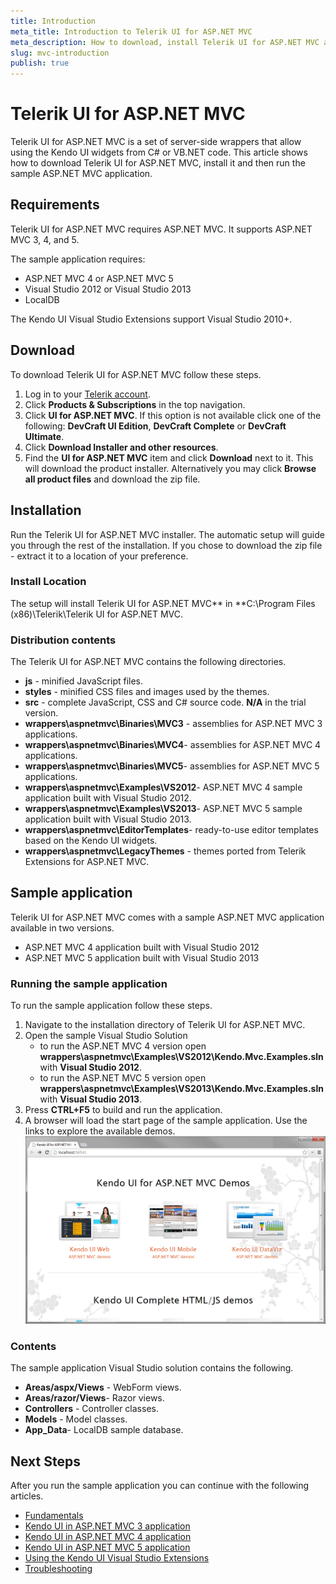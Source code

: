```yaml
---
title: Introduction
meta_title: Introduction to Telerik UI for ASP.NET MVC
meta_description: How to download, install Telerik UI for ASP.NET MVC and run the sample application.
slug: mvc-introduction
publish: true
---
```


# Telerik UI for ASP.NET MVC
Telerik UI for ASP.NET MVC is a set of server-side wrappers that allow using the Kendo UI widgets from C# or VB.NET code.
This article shows how to download Telerik UI for ASP.NET MVC, install it and then run the sample ASP.NET MVC application.

## Requirements
Telerik UI for ASP.NET MVC requires ASP.NET MVC. It supports ASP.NET MVC  3, 4, and 5.

The sample application requires:

* ASP.NET MVC 4 or ASP.NET MVC 5
* Visual Studio 2012 or Visual Studio 2013
* LocalDB

The Kendo UI Visual Studio Extensions support Visual Studio 2010+.

## Download

To download Telerik UI for ASP.NET MVC follow these steps.

1. Log in to your [Telerik account](http://www.telerik.com/account.aspx).
2. Click **Products & Subscriptions**  in the top navigation.
3. Click **UI for ASP.NET MVC**. If this option is not available click one of the following: **DevCraft UI Edition**, **DevCraft Complete**  or **DevCraft Ultimate**.
4. Click **Download Installer and other resources**.
5. Find the **UI for ASP.NET MVC**  item and click **Download** next to it. This will download the product installer. Alternatively you may click **Browse all product files** and download the zip file.

## Installation

Run the Telerik UI for ASP.NET MVC installer. The automatic setup will guide you through the rest of the installation. If you chose to download the zip file - extract it to a location of your preference.

### Install Location

The setup will install Telerik UI for ASP.NET MVC** in **C:\Program Files (x86)\Telerik\Telerik UI for ASP.NET MVC<version>.

### Distribution contents

The Telerik UI for ASP.NET MVC contains the following directories.

* **js** - minified JavaScript files.
* **styles** - minified CSS files and images used by the themes.
* **src** - complete JavaScript, CSS and C# source code. **N/A** in the trial version.
* **wrappers\aspnetmvc\Binaries\MVC3** - assemblies for ASP.NET MVC 3 applications.
* **wrappers\aspnetmvc\Binaries\MVC4**- assemblies for ASP.NET MVC 4 applications.
* **wrappers\aspnetmvc\Binaries\MVC5**- assemblies for ASP.NET MVC 5 applications.
* **wrappers\aspnetmvc\Examples\VS2012**- ASP.NET MVC 4 sample application built with Visual Studio 2012.
* **wrappers\aspnetmvc\Examples\VS2013**- ASP.NET MVC 5 sample application built with Visual Studio 2013.
* **wrappers\aspnetmvc\EditorTemplates**- ready-to-use editor templates based on the Kendo UI widgets.
* **wrappers\aspnetmvc\LegacyThemes** - themes ported from Telerik Extensions for ASP.NET MVC.

## Sample application

Telerik UI for ASP.NET MVC comes with a sample ASP.NET MVC application available in two versions.

* ASP.NET MVC 4 application built with Visual Studio 2012
* ASP.NET MVC 5 application built with Visual Studio 2013

### Running the sample application

To run the sample application follow these steps.

1. Navigate to the installation directory of Telerik UI for ASP.NET MVC.
2. Open the sample Visual Studio Solution
    - to run the ASP.NET MVC 4 version open **wrappers\aspnetmvc\Examples\VS2012\Kendo.Mvc.Examples.sln** with **Visual Studio 2012**.
    - to run the ASP.NET MVC 5 version open **wrappers\aspnetmvc\Examples\VS2013\Kendo.Mvc.Examples.sln** with **Visual Studio 2013**.
3. Press **CTRL+F5** to build and run the application.
4. A browser will load the start page of the sample application. Use the links to explore the available demos.
![Telerik UI for ASP.NET MVC Sample Application](images/demos.png)

### Contents

The sample application Visual Studio solution contains the following.

* **Areas/aspx/Views** - WebForm views.
* **Areas/razor/Views**- Razor views.
* **Controllers** - Controller classes.
* **Models** - Model classes.
* **App_Data**- LocalDB sample database.

## Next Steps

After you run the sample application you can continue with the following articles.

* [Fundamentals](/kendo-ui/getting-started/using-kendo-with/aspnet-mvc/fundamentals)
* [Kendo UI in ASP.NET MVC 3 application](/kendo-ui/getting-started/using-kendo-with/aspnet-mvc/asp-net-mvc-3)
* [Kendo UI in ASP.NET MVC 4 application](/kendo-ui/getting-started/using-kendo-with/aspnet-mvc/asp-net-mvc-4)
* [Kendo UI in ASP.NET MVC 5 application](/kendo-ui/getting-started/using-kendo-with/aspnet-mvc/asp-net-mvc-5)
* [Using the Kendo UI Visual Studio Extensions](/kendo-ui/getting-started/using-kendo-with/aspnet-mvc/vs-integration/introduction)
* [Troubleshooting](/kendo-ui/getting-started/using-kendo-with/aspnet-mvc/troubleshooting)
